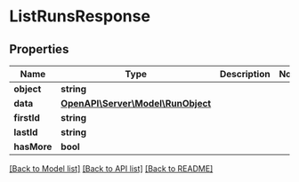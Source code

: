 # ListRunsResponse

## Properties
Name | Type | Description | Notes
------------ | ------------- | ------------- | -------------
**object** | **string** |  | 
**data** | [**OpenAPI\Server\Model\RunObject**](RunObject.md) |  | 
**firstId** | **string** |  | 
**lastId** | **string** |  | 
**hasMore** | **bool** |  | 

[[Back to Model list]](../README.md#documentation-for-models) [[Back to API list]](../README.md#documentation-for-api-endpoints) [[Back to README]](../README.md)


